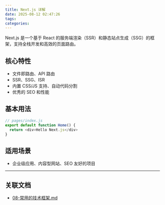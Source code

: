 ```yaml
---
title: Next.js 详解
date: 2025-08-12 02:47:26
tags:
categories:
---
```


Next.js 是一个基于 React 的服务端渲染（SSR）和静态站点生成（SSG）的框架，支持全栈开发和高效的页面路由。

## 核心特性

- 文件即路由、API 路由
- SSR、SSG、ISR
- 内置 CSS/JS 支持、自动代码分割
- 优秀的 SEO 和性能

## 基本用法

```js
// pages/index.js
export default function Home() {
  return <div>Hello Next.js</div>
}
```

## 适用场景

- 企业级应用、内容型网站、SEO 友好的项目

---

## 关联文档

- [08-常用的技术框架.md](./08-常用的技术框架.md)